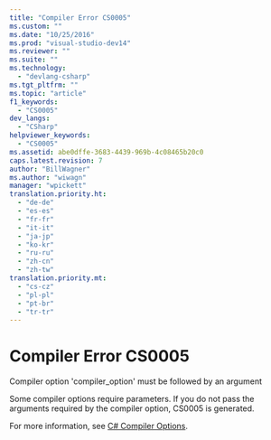 ```yaml
---
title: "Compiler Error CS0005"
ms.custom: ""
ms.date: "10/25/2016"
ms.prod: "visual-studio-dev14"
ms.reviewer: ""
ms.suite: ""
ms.technology: 
  - "devlang-csharp"
ms.tgt_pltfrm: ""
ms.topic: "article"
f1_keywords: 
  - "CS0005"
dev_langs: 
  - "CSharp"
helpviewer_keywords: 
  - "CS0005"
ms.assetid: abe0dffe-3683-4439-969b-4c08465b20c0
caps.latest.revision: 7
author: "BillWagner"
ms.author: "wiwagn"
manager: "wpickett"
translation.priority.ht: 
  - "de-de"
  - "es-es"
  - "fr-fr"
  - "it-it"
  - "ja-jp"
  - "ko-kr"
  - "ru-ru"
  - "zh-cn"
  - "zh-tw"
translation.priority.mt: 
  - "cs-cz"
  - "pl-pl"
  - "pt-br"
  - "tr-tr"
---
```

# Compiler Error CS0005
Compiler option 'compiler_option' must be followed by an argument  
  
 Some compiler options require parameters. If you do not pass the arguments required by the compiler option, CS0005 is generated.  
  
 For more information, see [C# Compiler Options](../../csharp\language-reference\compiler-options/csharp-compiler-options.md).